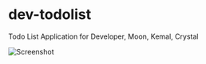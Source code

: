 # dev-todolist
Todo List Application for Developer, Moon, Kemal, Crystal

![Screenshot](https://s26.postimg.org/xp3xdwa15/Screen_Shot_2017-09-05_at_21.35.47.png)
